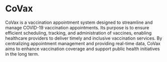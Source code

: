 
# CoVax 

CoVax is a vaccination appointment system designed to streamline and manage COVID-19 vaccination appointments. Its purpose is to ensure efficient scheduling, tracking, and administration of vaccines, enabling healthcare providers to deliver timely and inclusive vaccination services. By centralizing appointment management and providing real-time data, CoVax aims to enhance vaccination coverage and support public health initiatives in the long term. 
